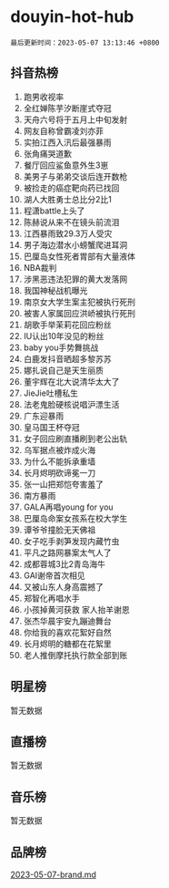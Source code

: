 # douyin-hot-hub

`最后更新时间：2023-05-07 13:13:46 +0800`

## 抖音热榜

1. 跑男收视率
1. 全红婵陈芋汐断崖式夺冠
1. 天舟六号将于五月上中旬发射
1. 网友自称曾霸凌刘亦菲
1. 实拍江西入汛后最强暴雨
1. 张角痛哭道歉
1. 餐厅回应鲨鱼意外生3崽
1. 美男子与弟弟交谈后连开数枪
1. 被捡走的癌症靶向药已找回
1. 湖人大胜勇士总比分2比1
1. 程潇battle上头了
1. 陈赫说从来不在镜头前流泪
1. 江西暴雨致29.3万人受灾
1. 男子海边潜水小螃蟹爬进耳洞
1. 巴厘岛女性死者胃部有大量液体
1. NBA裁判
1. 涉黑恶违法犯罪的黄大发落网
1. 我国神秘战机曝光
1. 南京女大学生案主犯被执行死刑
1. 被害人家属回应洪峤被执行死刑
1. 胡歌手举茉莉花回应粉丝
1. IU认出10年没见的粉丝
1. baby you手势舞挑战
1. 白鹿发抖音晒超多黎苏苏
1. 娜扎说自己是天生丽质
1. 董宇辉在北大说清华太大了
1. JieJie吐槽私生
1. 法老鬼脸硬核说唱沪漂生活
1. 广东迎暴雨
1. 皇马国王杯夺冠
1. 女子回应刷直播刷到老公出轨
1. 乌军据点被炸成火海
1. 为什么不能拆承重墙
1. 长月烬明砍谛冕一刀
1. 张一山把郑恺夸害羞了
1. 南方暴雨
1. GALA再唱young for you
1. 巴厘岛命案女孩系在校大学生
1. 谭爷爷撞脸无天佛祖
1. 女子吃手剥笋发现内藏竹虫
1. 平凡之路网暴案太气人了
1. 成都蓉城3比2青岛海牛
1. GAI谢帝首次相见
1. 又被山东人身高震撼了
1. 郑智化再唱水手
1. 小孩掉黄河获救 家人抬羊谢恩
1. 张杰华晨宇安九蹦迪舞台
1. 你给我的喜欢花絮好自然
1. 长月烬明的糖都在花絮里
1. 老人推倒摩托执行款全部到账

## 明星榜

暂无数据

## 直播榜

暂无数据

## 音乐榜

暂无数据

## 品牌榜

[2023-05-07-brand.md](2023-05-07-brand.md)

